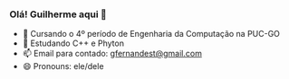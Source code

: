 ### Olá! Guilherme aqui 👋

- 🔭 Cursando o 4º período de Engenharia da Computação na PUC-GO
- 🌱 Estudando C++ e Phyton
- 📫 Email para contado: gfernandest@gmail.com
- 😄 Pronouns: ele/dele
